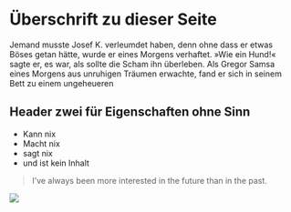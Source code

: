 # Überschrift zu dieser Seite
Jemand musste Josef K. verleumdet haben, denn ohne dass er etwas Böses getan hätte, wurde er eines Morgens verhaftet. »Wie ein Hund!« sagte er, es war, als sollte die Scham ihn überleben. Als Gregor Samsa eines Morgens aus unruhigen Träumen erwachte, fand er sich in seinem Bett zu einem ungeheueren

## Header zwei für Eigenschaften ohne Sinn
* Kann nix
* Macht nix
* sagt nix
* und ist kein Inhalt

> I’ve always been more interested
> in the future than in the past.

<img src="https://naehmaschinen-discounter.de/benutzer/image/produkte/G333.jpg"/>